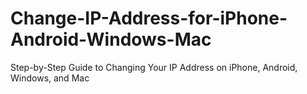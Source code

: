 # Change-IP-Address-for-iPhone-Android-Windows-Mac
Step-by-Step Guide to Changing Your IP Address on iPhone, Android, Windows, and Mac
